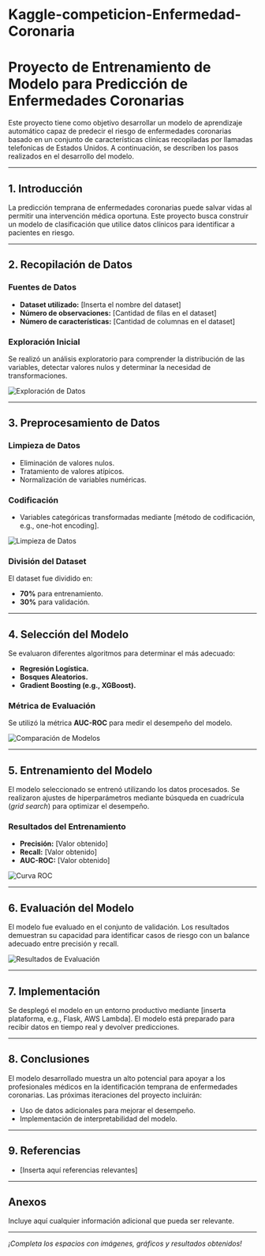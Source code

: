 # Kaggle-competicion-Enfermedad-Coronaria

# Proyecto de Entrenamiento de Modelo para Predicción de Enfermedades Coronarias

Este proyecto tiene como objetivo desarrollar un modelo de aprendizaje automático capaz de predecir el riesgo de enfermedades coronarias basado en un conjunto de características clínicas recopiladas por llamadas telefonicas de Estados Unidos. A continuación, se describen los pasos realizados en el desarrollo del modelo.

---

## 1. Introducción

La predicción temprana de enfermedades coronarias puede salvar vidas al permitir una intervención médica oportuna. Este proyecto busca construir un modelo de clasificación que utilice datos clínicos para identificar a pacientes en riesgo.

---

## 2. Recopilación de Datos

### Fuentes de Datos
- **Dataset utilizado:** [Inserta el nombre del dataset]
- **Número de observaciones:** [Cantidad de filas en el dataset]
- **Número de características:** [Cantidad de columnas en el dataset]

### Exploración Inicial
Se realizó un análisis exploratorio para comprender la distribución de las variables, detectar valores nulos y determinar la necesidad de transformaciones.

![Exploración de Datos](#) <!-- Coloca aquí una imagen o gráfico -->

---

## 3. Preprocesamiento de Datos

### Limpieza de Datos
- Eliminación de valores nulos.
- Tratamiento de valores atípicos.
- Normalización de variables numéricas.

### Codificación
- Variables categóricas transformadas mediante [método de codificación, e.g., one-hot encoding].

![Limpieza de Datos](#) <!-- Coloca aquí una imagen o gráfico -->

### División del Dataset
El dataset fue dividido en:
- **70%** para entrenamiento.
- **30%** para validación.

---

## 4. Selección del Modelo

Se evaluaron diferentes algoritmos para determinar el más adecuado:
- **Regresión Logística.**
- **Bosques Aleatorios.**
- **Gradient Boosting (e.g., XGBoost).**

### Métrica de Evaluación
Se utilizó la métrica **AUC-ROC** para medir el desempeño del modelo.

![Comparación de Modelos](#) <!-- Coloca aquí un gráfico comparativo -->

---

## 5. Entrenamiento del Modelo

El modelo seleccionado se entrenó utilizando los datos procesados. Se realizaron ajustes de hiperparámetros mediante búsqueda en cuadrícula (*grid search*) para optimizar el desempeño.

### Resultados del Entrenamiento
- **Precisión:** [Valor obtenido]
- **Recall:** [Valor obtenido]
- **AUC-ROC:** [Valor obtenido]

![Curva ROC](#) <!-- Coloca aquí una curva ROC -->

---

## 6. Evaluación del Modelo

El modelo fue evaluado en el conjunto de validación. Los resultados demuestran su capacidad para identificar casos de riesgo con un balance adecuado entre precisión y recall.

![Resultados de Evaluación](#) <!-- Coloca aquí una imagen de resultados -->

---

## 7. Implementación

Se desplegó el modelo en un entorno productivo mediante [inserta plataforma, e.g., Flask, AWS Lambda]. El modelo está preparado para recibir datos en tiempo real y devolver predicciones.

---

## 8. Conclusiones

El modelo desarrollado muestra un alto potencial para apoyar a los profesionales médicos en la identificación temprana de enfermedades coronarias. Las próximas iteraciones del proyecto incluirán:
- Uso de datos adicionales para mejorar el desempeño.
- Implementación de interpretabilidad del modelo.

---

## 9. Referencias

- [Inserta aquí referencias relevantes]

---

## Anexos

Incluye aquí cualquier información adicional que pueda ser relevante.

---

*¡Completa los espacios con imágenes, gráficos y resultados obtenidos!*
